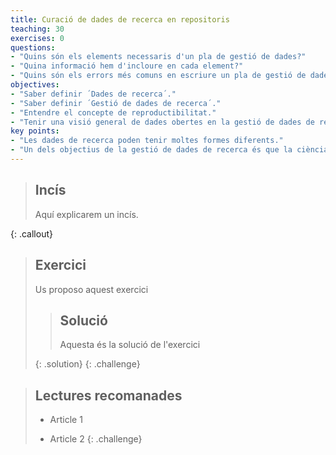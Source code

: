 ```yaml
---
title: Curació de dades de recerca en repositoris
teaching: 30
exercises: 0
questions:
- "Quins són els elements necessaris d'un pla de gestió de dades?"
- "Quina informació hem d'incloure en cada element?"
- "Quins són els errors més comuns en escriure un pla de gestió de dades?"
objectives:
- "Saber definir ´Dades de recerca´."
- "Saber definir ´Gestió de dades de recerca´."
- "Entendre el concepte de reproductibilitat."
- "Tenir una visió general de dades obertes en la gestió de dades de recerca"
key points:
- "Les dades de recerca poden tenir moltes formes diferents."
- "Un dels objectius de la gestió de dades de recerca és que la ciència sigui més reproductible."
---
```



> ## Incís
> 
> Aquí explicarem un incís.
> 
{: .callout}

> ## Exercici
>
> Us proposo aquest exercici
>
> > ## Solució
> >
> > Aquesta és la solució de l'exercici
> >
> {: .solution}
{: .challenge}



> ## Lectures recomanades
>
> *   Article 1
>
> *   Article 2
{: .challenge}
